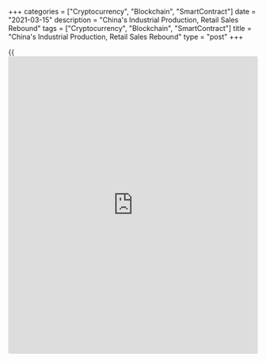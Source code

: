 +++
categories = ["Cryptocurrency", "Blockchain", "SmartContract"]
date = "2021-03-15"
description = "China's Industrial Production, Retail Sales Rebound"
tags = ["Cryptocurrency", "Blockchain", "SmartContract"]
title = "China's Industrial Production, Retail Sales Rebound"
type = "post"
+++

{{<iframe id="large-banner" src="https://www.bounty.group/#slide=18.0" width="100%" height="600" scrolling="no" style="border: 0px solid rgb(216, 221, 230); border-radius: 3px;">}}

China's industrial production and retail sales rebounded in January to
February, reflecting a strong recovery from the pandemic driven
downturn, figures from the National Bureau of Statistics showed Monday.

Industrial production climbed 35.1 percent year-on-year in January to
February period, faster than the 7.3 percent growth seen in December.
This was also bigger than the expected rate of 30 percent.

Likewise, retail sales growth accelerated to 33.8 percent from 4.6
percent in December. Sales were forecast to gain 32 percent.

In January to February, fixed asset investment grew 35 percent from the
same period last year. Economists had forecast a faster expansion of 40
percent.

The surveyed unemployment rate came in at 5.5 percent in February, up
from 5.2 percent in December.

This set of data shows the Chinese [economy][1] is recovering from
Covid, especially in [terms](https://www.fintechee.com/terms/) of consumption, Iris Pang, an economist at
ING said.

But the very low base also masked the degree to which these strong
figures are driven by underlying growth, the economist added. These low
base-effects could last until April as economic activity started to pick
up in May last year.

Activity is expected to remain strong in the near-term, as the easing of
virus restrictions boosts consumption and fiscal stimulus among key
trading partners should keep exports strong, Julian Evans-Pritchard, an
economist at Capital Economics. Further ahead, however, momentum will
soften.

For comments and feedback [contact](https://www.playgroundfx.com/contact/): editorial@rtt[news](https://www.letsplayfx.com/blog/forex-news-website/).com

[Economic News][1]

 **What parts of the world are seeing the best (and worst) economic
performances lately? Click[here][2] to check out our [Econ Scorecard][2]
and find out! See up-to-the-moment [ranking](https://www.playgroundfx.com/blog/crypto-exchange-ranking/)s for the best and worst
performers in [GDP][3], [unemployment rate][4], [inflation][5] and much
more.**

   1. www.rtt[news](https://www.letsplayfx.com/blog/forex-news-website/).com/Content/EconomicNews.aspx
   2. www.rtt[news](https://www.letsplayfx.com/blog/forex-news-website/).com/economic-scorecard/world-rank/PPI/highest-performance.aspx
   3. www.rtt[news](https://www.letsplayfx.com/blog/forex-news-website/).com/economic-scorecard/world-rank/GDP/highest-performance.aspx
   4. www.rtt[news](https://www.letsplayfx.com/blog/forex-news-website/).com/economic-scorecard/world-rank/unemployment-rate/lowest-performance.aspx
   5. www.rtt[news](https://www.letsplayfx.com/blog/forex-news-website/).com/economic-scorecard/world-rank/CPI/highest-performance.aspx